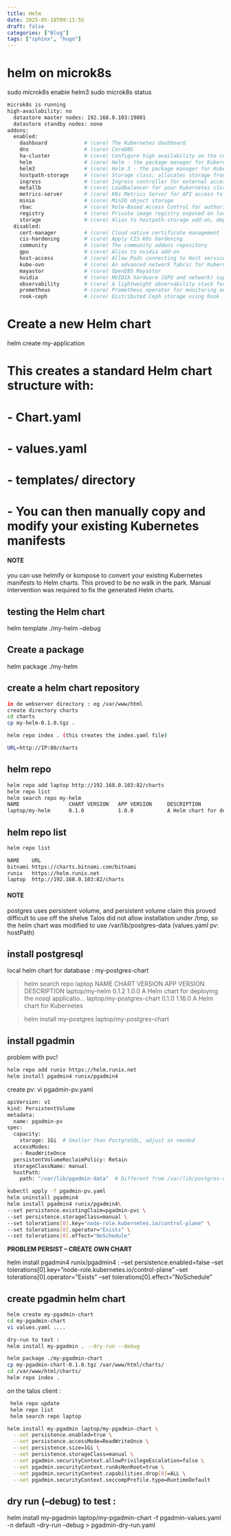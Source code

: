 ```yaml
---
title: Helm
date: 2025-05-18T09:13:55
draft: false
categories: ["Blog"]
tags: ["sphinx", "hugo"]
---
```

# helm on microk8s

sudo microk8s enable helm3
sudo microk8s status

```bash
microk8s is running
high-availability: no
  datastore master nodes: 192.168.0.103:19001
  datastore standby nodes: none
addons:
  enabled:
    dashboard            # (core) The Kubernetes dashboard
    dns                  # (core) CoreDNS
    ha-cluster           # (core) Configure high availability on the current node
    helm                 # (core) Helm - the package manager for Kubernetes
    helm3                # (core) Helm 3 - the package manager for Kubernetes
    hostpath-storage     # (core) Storage class; allocates storage from host directory
    ingress              # (core) Ingress controller for external access
    metallb              # (core) Loadbalancer for your Kubernetes cluster
    metrics-server       # (core) K8s Metrics Server for API access to service metrics
    minio                # (core) MinIO object storage
    rbac                 # (core) Role-Based Access Control for authorisation
    registry             # (core) Private image registry exposed on localhost:32000
    storage              # (core) Alias to hostpath-storage add-on, deprecated
  disabled:
    cert-manager         # (core) Cloud native certificate management
    cis-hardening        # (core) Apply CIS K8s hardening
    community            # (core) The community addons repository
    gpu                  # (core) Alias to nvidia add-on
    host-access          # (core) Allow Pods connecting to Host services smoothly
    kube-ovn             # (core) An advanced network fabric for Kubernetes
    mayastor             # (core) OpenEBS MayaStor
    nvidia               # (core) NVIDIA hardware (GPU and network) support
    observability        # (core) A lightweight observability stack for logs, traces and metrics
    prometheus           # (core) Prometheus operator for monitoring and logging
    rook-ceph            # (core) Distributed Ceph storage using Rook
```

# Create a new Helm chart
helm create my-application

# This creates a standard Helm chart structure with:
# - Chart.yaml
# - values.yaml
# - templates/ directory
# - You can then manually copy and modify your existing Kubernetes manifests

#### NOTE
you can use helmify or kompose to convert your existing Kubernetes manifests to Helm charts.
This proved to be no walk in the park. Manual intervention was required to fix the generated Helm charts.

## testing the Helm chart

helm template ./my-helm –debug

## Create a package

helm package ./my-helm

## create a helm chart repository

```bash
in de webserver directory : eg /var/www/html
create directory charts
cd charts
cp my-helm-0.1.0.tgz .

helm repo index . (this creates the index.yaml file)

URL=http://IP:80/charts
```

## helm repo

```bash
helm repo add laptop http://192.168.0.103:82/charts
helm repo list
helm search repo my-helm
NAME                CHART VERSION   APP VERSION     DESCRIPTION
laptop/my-helm      0.1.0           1.0.0           A Helm chart for deploying the nosql application
```

## helm repo list

```bash
helm repo list

NAME    URL
bitnami https://charts.bitnami.com/bitnami
runix   https://helm.runix.net
laptop  http://192.168.0.103:82/charts
```

#### NOTE
postgres uses persistent volume, and persistent volume claim
this proved difficult to use off the shelve
Talos did not allow installation under /tmp, so the helm chart was modified to use /var/lib/postgres-data (values.yaml pv: hostPath)

## install postgresql

local helm chart for database : my-postgres-chart

> helm search repo laptop
> NAME                            CHART VERSION   APP VERSION     DESCRIPTION
> laptop/my-helm                  0.1.2           1.0.0           A Helm chart for deploying the nosql applicatio…
> laptop/my-postgres-chart        0.1.0           1.16.0          A Helm chart for Kubernetes

> helm install my-postgres laptop/my-postgres-chart

## install pgadmin

problem with pvc!

```bash
helm repo add runix https://helm.runix.net
helm install pgadmin4 runix/pgadmin4
```

create pv: vi pgadmin-pv.yaml

```bash
apiVersion: v1
kind: PersistentVolume
metadata:
  name: pgadmin-pv
spec:
  capacity:
    storage: 1Gi  # Smaller than PostgreSQL, adjust as needed
  accessModes:
    - ReadWriteOnce
  persistentVolumeReclaimPolicy: Retain
  storageClassName: manual
  hostPath:
    path: "/var/lib/pgadmin-data"  # Different from /var/lib/postgres-data
```

```bash
kubectl apply -f pgadmin-pv.yaml
helm uninstall pgadmin4
helm install pgadmin4 runix/pgadmin4\
--set persistence.existingClaim=pgadmin-pvc \
--set persistence.storageClass=manual \
--set tolerations[0].key="node-role.kubernetes.io/control-plane" \
--set tolerations[0].operator="Exists" \
--set tolerations[0].effect="NoSchedule"
```

**PROBLEM PERSIST – CREATE OWN CHART**

helm install pgadmin4 runix/pgadmin4 
: –set persistence.enabled=false –set tolerations[0].key=”node-role.kubernetes.io/control-plane” –set tolerations[0].operator=”Exists” –set tolerations[0].effect=”NoSchedule”

## create pgadmin helm chart

```bash
helm create my-pgadmin-chart
cd my-pgadmin-chart
vi values.yaml ....

dry-run to test :
helm install my-pgadmin . --dry-run --debug
```

```bash
helm package ./my-pgadmin-chart
cp my-pgadmin-chart-0.1.0.tgz /var/www/html/charts/
cd /var/www/html/charts/
helm repo index .
```

on the talos client :

```bash
 helm repo update
 helm repo list
 helm search repo laptop

helm install my-pgadmin laptop/my-pgadmin-chart \
  --set persistence.enabled=true \
  --set persistence.accessMode=ReadWriteOnce \
  --set persistence.size=1Gi \
  --set persistence.storageClass=manual \
  --set pgadmin.securityContext.allowPrivilegeEscalation=false \
  --set pgadmin.securityContext.runAsNonRoot=true \
  --set pgadmin.securityContext.capabilities.drop[0]=ALL \
  --set pgadmin.securityContext.seccompProfile.type=RuntimeDefault
```

## dry run (–debug) to test :

helm install my-pgadmin laptop/my-pgadmin-chart -f pgadmin-values.yaml -n default –dry-run –debug > pgadmin-dry-run.yaml
